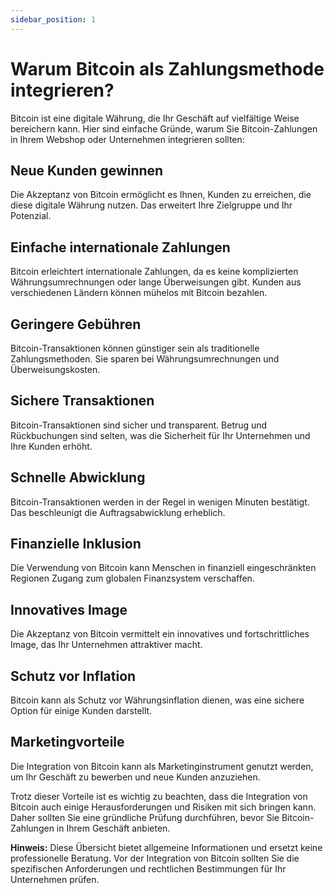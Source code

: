 ```yaml
---
sidebar_position: 1
---
```


# Warum Bitcoin als Zahlungsmethode integrieren?

Bitcoin ist eine digitale Währung, die Ihr Geschäft auf vielfältige Weise bereichern kann. Hier sind einfache Gründe, warum Sie Bitcoin-Zahlungen in Ihrem Webshop oder Unternehmen integrieren sollten:

## Neue Kunden gewinnen

Die Akzeptanz von Bitcoin ermöglicht es Ihnen, Kunden zu erreichen, die diese digitale Währung nutzen. Das erweitert Ihre Zielgruppe und Ihr Potenzial.

## Einfache internationale Zahlungen

Bitcoin erleichtert internationale Zahlungen, da es keine komplizierten Währungsumrechnungen oder lange Überweisungen gibt. Kunden aus verschiedenen Ländern können mühelos mit Bitcoin bezahlen.

## Geringere Gebühren

Bitcoin-Transaktionen können günstiger sein als traditionelle Zahlungsmethoden. Sie sparen bei Währungsumrechnungen und Überweisungskosten.

## Sichere Transaktionen

Bitcoin-Transaktionen sind sicher und transparent. Betrug und Rückbuchungen sind selten, was die Sicherheit für Ihr Unternehmen und Ihre Kunden erhöht.

## Schnelle Abwicklung

Bitcoin-Transaktionen werden in der Regel in wenigen Minuten bestätigt. Das beschleunigt die Auftragsabwicklung erheblich.

## Finanzielle Inklusion

Die Verwendung von Bitcoin kann Menschen in finanziell eingeschränkten Regionen Zugang zum globalen Finanzsystem verschaffen.

## Innovatives Image

Die Akzeptanz von Bitcoin vermittelt ein innovatives und fortschrittliches Image, das Ihr Unternehmen attraktiver macht.

## Schutz vor Inflation

Bitcoin kann als Schutz vor Währungsinflation dienen, was eine sichere Option für einige Kunden darstellt.

## Marketingvorteile

Die Integration von Bitcoin kann als Marketinginstrument genutzt werden, um Ihr Geschäft zu bewerben und neue Kunden anzuziehen.

Trotz dieser Vorteile ist es wichtig zu beachten, dass die Integration von Bitcoin auch einige Herausforderungen und Risiken mit sich bringen kann. Daher sollten Sie eine gründliche Prüfung durchführen, bevor Sie Bitcoin-Zahlungen in Ihrem Geschäft anbieten.

**Hinweis:** Diese Übersicht bietet allgemeine Informationen und ersetzt keine professionelle Beratung. Vor der Integration von Bitcoin sollten Sie die spezifischen Anforderungen und rechtlichen Bestimmungen für Ihr Unternehmen prüfen.
